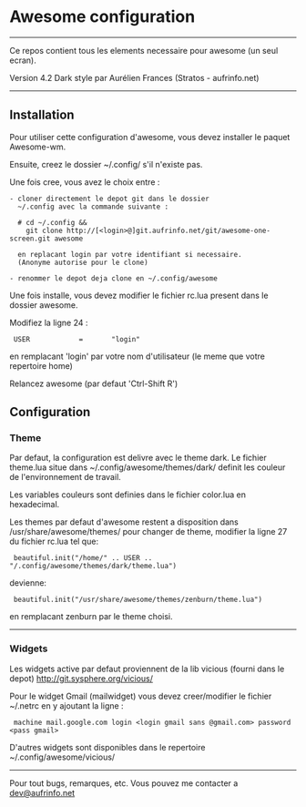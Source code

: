 Awesome configuration
===============

- - -

Ce repos contient tous les elements necessaire pour awesome (un seul ecran).

Version 4.2 Dark style par Aurélien Frances (Stratos - aufrinfo.net)

- - -

Installation
------------

Pour utiliser cette configuration d'awesome, vous devez installer le paquet
Awesome-wm.

Ensuite, creez le dossier ~/.config/ s'il n'existe pas.

Une fois cree, vous avez le choix entre :

    - cloner directement le depot git dans le dossier
      ~/.config avec la commande suivante :

      # cd ~/.config &&
        git clone http://[<login>@]git.aufrinfo.net/git/awesome-one-screen.git awesome

      en replacant login par votre identifiant si necessaire.
      (Anonyme autorise pour le clone)

    - renommer le depot deja clone en ~/.config/awesome

Une fois installe, vous devez modifier le fichier rc.lua present dans le
dossier awesome.

Modifiez la ligne 24 :

	 USER            =       "login"

en remplacant 'login' par votre nom d'utilisateur (le meme que votre
repertoire home)


Relancez awesome (par defaut 'Ctrl-Shift R')

Configuration
-------------

### Theme

Par defaut, la configuration est delivre avec le theme dark. Le fichier theme.lua situe
dans ~/.config/awesome/themes/dark/ definit les couleur de l'environnement de travail.

Les variables couleurs sont definies dans le fichier color.lua en hexadecimal.

Les themes par defaut d'awesome restent a disposition dans /usr/share/awesome/themes/
pour changer de theme, modifier la ligne 27 du fichier rc.lua tel que:

     beautiful.init("/home/" .. USER .. "/.config/awesome/themes/dark/theme.lua")

devienne:

     beautiful.init("/usr/share/awesome/themes/zenburn/theme.lua")

en remplacant zenburn par le theme choisi.

- - -

### Widgets

Les widgets active par defaut proviennent de la lib vicious (fourni dans le depot)
http://git.sysphere.org/vicious/

Pour le widget Gmail (mailwidget) vous devez creer/modifier le fichier ~/.netrc
en y ajoutant la ligne :

     machine mail.google.com login <login gmail sans @gmail.com> password <pass gmail>

D'autres widgets sont disponibles dans le repertoire ~/.config/awesome/vicious/

- - -

Pour tout bugs, remarques, etc. Vous pouvez me contacter a
dev@aufrinfo.net
